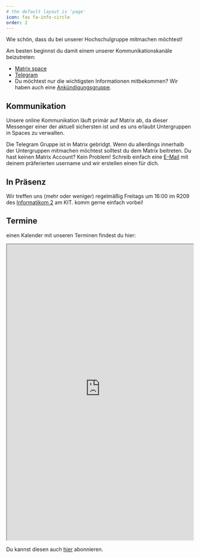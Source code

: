 ```yaml
---
# the default layout is 'page'
icon: fas fa-info-circle
order: 2
---
```


Wie schön, dass du bei unserer Hochschulgruppe mitmachen möchtest!

Am besten beginnst du damit einem unserer Kommunikationskanäle beizutreten:

- [Matrix space](https://matrix.to/#/#perpetuum-mobile:matrix.perpetuum-mobile.space)
- [Telegram](https://t.me/+srwmgxa1B5UwMjFi)
- Du möchtest nur die wichtigsten Informationen mitbekommen? Wir haben auch eine [Ankündigungsgruppe](https://t.me/+LJw2vkyeBpk0Y2Ji).

## Kommunikation
Unsere online Kommunikation läuft primär auf Matrix ab, da dieser Messenger einer der aktuell sichersten ist und es uns erlaubt 
Untergruppen in Spaces zu verwalten.

Die Telegram Gruppe ist in Matrix gebridgt. Wenn du allerdings innerhalb der Untergruppen mitmachen möchtest solltest du dem Matrix beitreten.
Du hast keinen Matrix Account? Kein Problem! Schreib einfach eine [E-Mail](mailto:contact@perpetuum-mobile.space) mit deinem präferierten username und wir erstellen einen für dich.

## In Präsenz
Wir treffen uns (mehr oder weniger) regelmäßig Freitags um 16:00 im R209 des [Informatikom 2](https://www.openstreetmap.org/way/1203432802) am KIT.
komm gerne einfach vorbei!

## Termine
einen Kalender mit unseren Terminen findest du hier:

<iframe width="100%" height="800" src="https://cloud.perpetuum-mobile.space/apps/calendar/embed/bqR2yWZ6AQSRGzDw"></iframe>

Du kannst diesen auch [hier](https://cloud.perpetuum-mobile.space/apps/calendar/p/bqR2yWZ6AQSRGzDw) abonnieren.